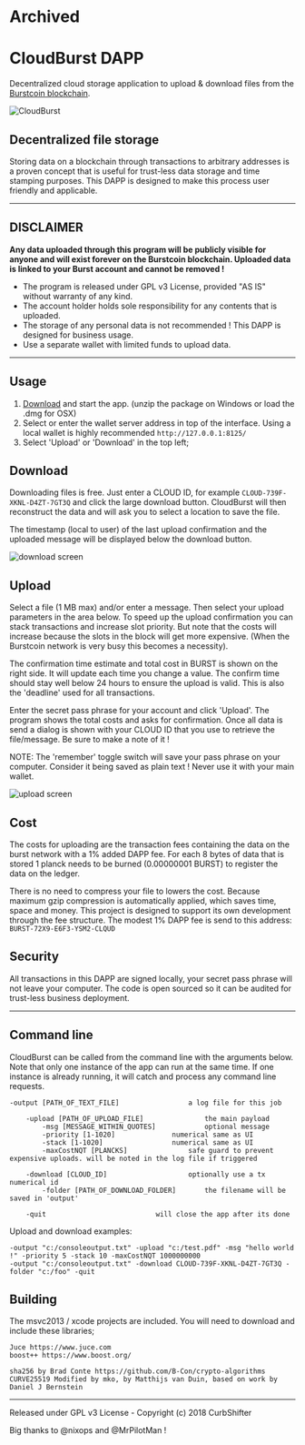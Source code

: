 # Archived


# CloudBurst DAPP
Decentralized cloud storage application to upload &amp; download files from the [Burstcoin blockchain](http://burst-coin.org/).

![CloudBurst](https://github.com/CurbShifter/CloudBurstDAPP/blob/master/img/cloudburst-logo-big.png)

Decentralized file storage
-
Storing data on a blockchain through transactions to arbitrary addresses is a proven concept that is useful for trust-less data storage and time stamping purposes. This DAPP is designed to make this process user friendly and applicable.

----------
DISCLAIMER
-
**Any data uploaded through this program will be publicly visible for anyone and will exist forever on the Burstcoin blockchain. Uploaded data is linked to your Burst account and cannot be removed !**

* The program is released under GPL v3 License, provided "AS IS" without warranty of any kind.
* The account holder holds sole responsibility for any contents that is uploaded.
* The storage of any personal data is not recommended ! This DAPP is designed for business usage.
* Use a separate wallet with limited funds to upload data.

----------

Usage 
-
1. [Download](https://github.com/CurbShifter/CloudBurstDAPP/releases) and start the app. (unzip the package on Windows or load the .dmg for OSX)
2. Select or enter the wallet server address in top of the interface. Using a local wallet is highly recommended `http://127.0.0.1:8125/`
3. Select 'Upload' or 'Download' in the top left;

## Download ##
Downloading files is free. Just enter a CLOUD ID, for example `CLOUD-739F-XKNL-D4ZT-7GT3Q` and click the large download button. CloudBurst will then reconstruct the data and will ask you to select a location to save the file. 

The timestamp (local to user) of the last upload confirmation and the uploaded message will be displayed below the download button.

![download screen](https://github.com/CurbShifter/CloudBurstDAPP/blob/master/img/cloudburst-download-screen.png)

## Upload ##
Select a file (1 MB max) and/or enter a message. Then select your upload parameters in the area below. To speed up the upload confirmation you can stack transactions and increase slot priority. But note that the costs will increase because the slots in the block will get more expensive. (When the Burstcoin network is very busy this becomes a necessity).

The confirmation time estimate and total cost in BURST is shown on the right side. It will update each time you change a value. The confirm time should stay well below 24 hours to ensure the upload is valid. This is also the 'deadline' used for all transactions.

Enter the secret pass phrase for your account and click 'Upload'. The program shows the total costs and asks for confirmation. Once all data is send a dialog is shown with your CLOUD ID that you use to retrieve the file/message. Be sure to make a note of it !

NOTE: The 'remember' toggle switch will save your pass phrase on your computer. Consider it being saved as plain text ! Never use it with your main wallet.

![upload screen](https://github.com/CurbShifter/CloudBurstDAPP/blob/master/img/cloudburst-upload-screen.png)

Cost
-
The costs for uploading are the transaction fees containing the data on the burst network with a 1% added DAPP fee. For each 8 bytes of data that is stored 1 planck needs to be burned (0.00000001 BURST) to register the data on the ledger. 

There is no need to compress your file to lowers the cost. Because maximum gzip compression is automatically applied, which saves time, space and money. This project is designed to support its own development through the fee structure. The modest 1% DAPP fee is send to this address: `BURST-72X9-E6F3-YSM2-CLQUD`

Security
-
All transactions in this DAPP are signed locally, your secret pass phrase will not leave your computer. The code is open sourced so it can be audited for trust-less business deployment.

----------
Command line
-
CloudBurst can be called from the command line with the arguments below. Note that only one instance of the app can run at the same time. If one instance is already running, it will catch and process any command line requests.

	-output [PATH_OF_TEXT_FILE]					a log file for this job

		-upload [PATH_OF_UPLOAD_FILE]				the main payload
			-msg [MESSAGE_WITHIN_QUOTES]			optional message
			-priority [1-1020]				numerical same as UI
			-stack [1-1020]					numerical same as UI
			-maxCostNQT [PLANCKS]				safe guard to prevent expensive uploads. will be noted in the log file if triggered

		-download [CLOUD_ID]					optionally use a tx numerical id
			-folder [PATH_OF_DOWNLOAD_FOLDER]		the filename will be saved in 'output'

		-quit							will close the app after its done

Upload and download examples:
	
	-output "c:/consoleoutput.txt" -upload "c:/test.pdf" -msg "hello world !" -priority 5 -stack 10 -maxCostNQT 1000000000
	-output "c:/consoleoutput.txt" -download CLOUD-739F-XKNL-D4ZT-7GT3Q -folder "c:/foo" -quit


Building
-
The msvc2013 / xcode projects are included. You will need to download and include these libraries;

    Juce https://www.juce.com
    boost++ https://www.boost.org/

	sha256 by Brad Conte https://github.com/B-Con/crypto-algorithms
	CURVE25519 Modified by mko, by Matthijs van Duin, based on work by Daniel J Bernstein


----------

Released under GPL v3 License - Copyright (c) 2018 CurbShifter

Big thanks to @nixops and @MrPilotMan !

